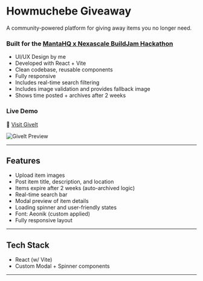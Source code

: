 # Howmuchebe Giveaway

A community-powered platform for giving away items you no longer need.

### Built for the [MantaHQ x Nexascale BuildJam Hackathon](https://www.mantahq.com)

- UI/UX Design by me
- Developed with React + Vite
- Clean codebase, reusable components
- Fully responsive
- Includes real-time search filtering
- Includes image validation and provides fallback image
- Shows time posted + archives after 2 weeks

### Live Demo

🔗 [Visit GiveIt](https://giveit.netlify.app)

![GiveIt Preview](preview.png)

---

## Features

- Upload item images
- Post item title, description, and location
- Items expire after 2 weeks (auto-archived logic)
- Real-time search bar
- Modal preview of item details
- Loading spinner and user-friendly states
- Font: Aeonik (custom applied)
- Fully responsive layout

---

## Tech Stack

- React (w/ Vite)
- Custom Modal + Spinner components

---
